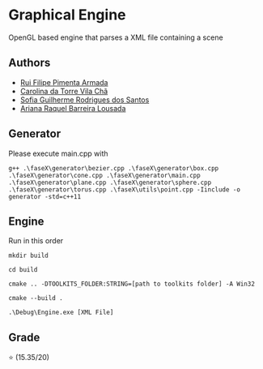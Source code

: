 # Graphical Engine

OpenGL based engine that parses a XML file containing a scene

## Authors
* [Rui Filipe Pimenta Armada](https://github.com/RuiArmada)
* [Carolina da Torre Vila Chã](https://github.com/carolinavc99)
* [Sofia Guilherme Rodrigues dos Santos](https://github.com/RisingFisan)
* [Ariana Raquel Barreira Lousada](https://github.com/AITK42)


## Generator
Please execute main.cpp with
```
g++ .\faseX\generator\bezier.cpp .\faseX\generator\box.cpp .\faseX\generator\cone.cpp .\faseX\generator\main.cpp .\faseX\generator\plane.cpp .\faseX\generator\sphere.cpp .\faseX\generator\torus.cpp .\faseX\utils\point.cpp -Iinclude -o generator -std=c++11
```

## Engine

Run in this order

`mkdir build`

`cd build`

`cmake .. -DTOOLKITS_FOLDER:STRING=[path to toolkits folder] -A Win32`

`cmake --build .`

`.\Debug\Engine.exe [XML File]`

## Grade

⭐ (15.35/20)

